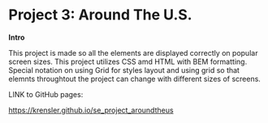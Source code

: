 # Project 3: Around The U.S.

**Intro**

This project is made so all the elements are displayed correctly on popular screen sizes. This project utilizes CSS amd HTML with BEM formatting. Special notation on using Grid for styles layout and using grid so that elemnts throughtout the project can change with different sizes of screens.

LINK to GitHub pages:

https://krensler.github.io/se_project_aroundtheus
